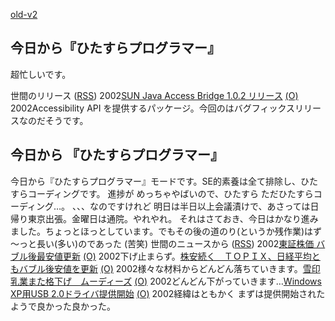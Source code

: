 [old-v2](ig020205-orig.html)

## 今日から『ひたすらプログラマー』

超忙しいです。







世間のリリース ([RSS](ig020205-release.xml)) 2002[SUN Java Access Bridge 1.0.2 リリース](http://java.sun.com/products/accessbridge/) [(O)](http://java.sun.com/products/accessbridge/) 2002Accessibility API を提供するパッケージ。今回のはバグフィックスリリースなのだそうです。

## 今日から 『ひたすらプログラマー』


今日から『ひたすらプログラマー』モードです。SE的素養は全て排除し、ひたすらコーディングです。
進捗が めっちゃやばいので、ひたすら ただひたすらコーディング…。
、、、なのですけれど 明日は半日以上会議漬けで、あさっては日帰り東京出張。金曜日は通院。やれやれ。
それはさておき、今日はかなり進みました。ちょっとほっとしています。でもその後の道のり(というか残作業)はず～っと長い(多い)のであった (苦笑)
世間のニュースから ([RSS](ig020205-news.xml)) 2002[東証株価 バブル後最安値更新](http://www.nhk.or.jp/news/2002/02/05/grri84000000a0um.html) [(O)](http://www.nhk.or.jp/news/2002/02/05/grri84000000a0um.html) 2002下げ止まらず。[株安続く　ＴＯＰＩＸ、日経平均ともバブル後安値を更新](http://www.asahi.com/business/update/0205/013.html) [(O)](http://www.asahi.com/business/update/0205/013.html) 2002様々な材料からどんどん落ちていきます。[雪印乳業また格下げ　ムーディーズ](http://www.asahi.com/business/update/0205/015.html) [(O)](http://www.asahi.com/business/update/0205/015.html) 2002どんどん下がっていきます…[Windows XP用USB 2.0ドライバ提供開始](http://www.zdnet.co.jp/news/0202/02/b_0201_01.html) [(O)](http://www.zdnet.co.jp/news/0202/02/b_0201_01.html) 2002経緯はともかく まずは提供開始されたようで良かった良かった。